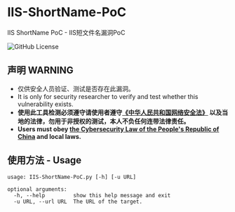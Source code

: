 # IIS-ShortName-PoC
IIS ShortName PoC - IIS短文件名漏洞PoC  

![GitHub License](https://img.shields.io/github/license/Hack3rHan/IIS-ShortName-PoC)

## 声明 WARNING
* 仅供安全人员验证、测试是否存在此漏洞。  
* It is only for security researcher to verify and test whether this vulnerability exists.  
* **使用此工具检测必须遵守请使用者遵守[《中华人民共和国网络安全法》](https://www.gov.cn/xinwen/2016-11/07/content_5129723.htm) 以及当地的法律，勿用于非授权的测试，本人不负任何连带法律责任。**  
* **Users must obey [the Cybersecurity Law of the People's Republic of China](https://www.gov.cn/xinwen/2016-11/07/content_5129723.htm)  and local laws.**

## 使用方法 - Usage
```
usage: IIS-ShortName-PoC.py [-h] [-u URL]

optional arguments:
  -h, --help         show this help message and exit
  -u URL, --url URL  The URL of the target.
```